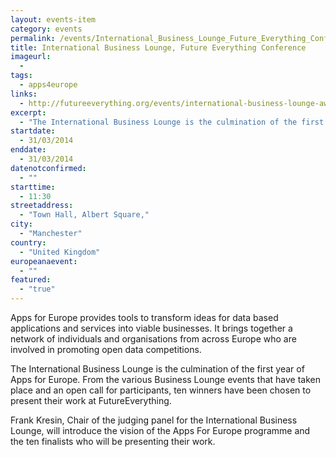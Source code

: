 ```yaml
---
layout: events-item
category: events
permalink: /events/International_Business_Lounge_Future_Everything_Conference
title: International Business Lounge, Future Everything Conference
imageurl: 
  - 
tags: 
  - apps4europe
links:
  - http://futureeverything.org/events/international-business-lounge-awards-preview/
excerpt:
  - "The International Business Lounge is the culmination of the first year of Apps for Europe. From the various Business Lounge events that have taken place and an open call for participants, ten winners have been chosen to present their work at FutureEverything."
startdate:
  - 31/03/2014
enddate:
  - 31/03/2014
datenotconfirmed:
  - ""
starttime:
  - 11:30
streetaddress:
  - "Town Hall, Albert Square,"
city:
  - "Manchester"
country:
  - "United Kingdom"
europeanaevent:
  - ""
featured:
  - "true"
---
```


Apps for Europe provides tools to transform ideas for data based applications and services into viable businesses. It brings together a network of individuals and organisations from across Europe who are involved in promoting open data competitions.

The International Business Lounge is the culmination of the first year of Apps for Europe. From the various Business Lounge events that have taken place and an open call for participants, ten winners have been chosen to present their work at FutureEverything.

Frank Kresin, Chair of the judging panel for the International Business Lounge, will introduce the vision of the Apps For Europe programme and the ten finalists who will be presenting their work.
